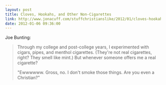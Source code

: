 ```yaml
---
layout: post
title: Cloves, Hookahs, and Other Non-Cigarettes
link: http://www.jonacuff.com/stuffchristianslike/2012/01/cloves-hookahs-and-other-non-cigarettes/
date: 2012-01-06 09:36:00
---
```


Joe Bunting:
> Through my college and post-college years, I experimented with cigars,
> pipes, and menthol cigarettes. (They're not real cigarettes, right?
> They smell like mint.) But whenever someone offers me a real
> cigarette?
> 
> "Ewwwwww. Gross, no. I don't smoke those things. Are you even a
> Christian?"

